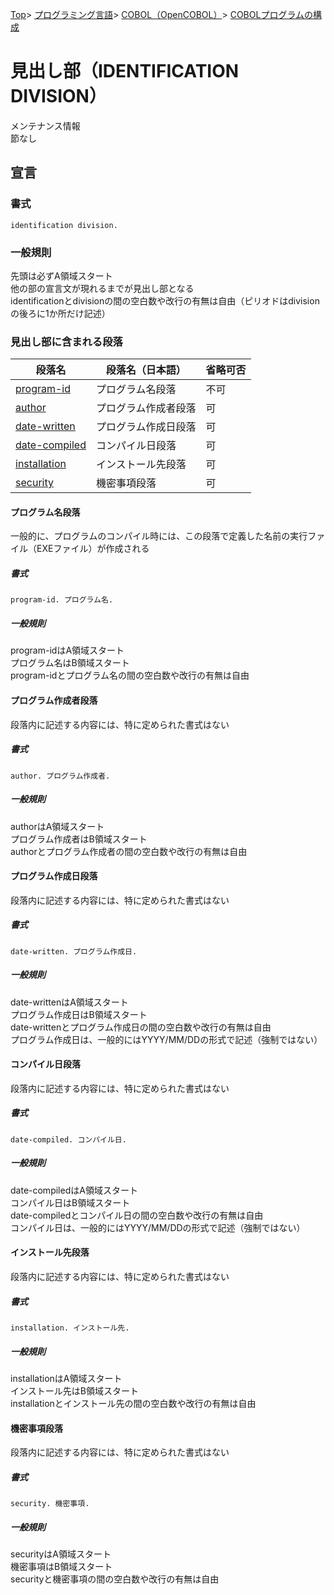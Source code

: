 [Top](../../../../index.md)\>
[プログラミング言語](../../../pgl.md)\>
[COBOL（OpenCOBOL）](../../language_0002.md)\>
[COBOLプログラムの構成](../COBOL_0001.md)

# 見出し部（IDENTIFICATION DIVISION）

メンテナンス情報  
節なし

## 宣言

### 書式

```identification division.```

### 一般規則

先頭は必ずA領域スタート  
他の部の宣言文が現れるまでが見出し部となる  
identificationとdivisionの間の空白数や改行の有無は自由（ピリオドはdivisionの後ろに1か所だけ記述）

### 見出し部に含まれる段落

|段落名|段落名（日本語）|省略可否|
----|----|----
|[program-id](#プログラム名段落)|プログラム名段落|不可|
|[author](#プログラム作成者段落)|プログラム作成者段落|可|
|[date-written](#プログラム作成日段落)|プログラム作成日段落|可|
|[date-compiled](#コンパイル日段落)|コンパイル日段落|可|
|[installation](#インストール先段落)|インストール先段落|可|
|[security](#機密事項段落)|機密事項段落|可|

#### プログラム名段落

一般的に、プログラムのコンパイル時には、この段落で定義した名前の実行ファイル（EXEファイル）が作成される

##### 書式

```program-id. プログラム名.```

##### 一般規則

program-idはA領域スタート  
プログラム名はB領域スタート  
program-idとプログラム名の間の空白数や改行の有無は自由

#### プログラム作成者段落

段落内に記述する内容には、特に定められた書式はない

##### 書式

```author. プログラム作成者.```

##### 一般規則

authorはA領域スタート  
プログラム作成者はB領域スタート  
authorとプログラム作成者の間の空白数や改行の有無は自由

#### プログラム作成日段落

段落内に記述する内容には、特に定められた書式はない

##### 書式

```date-written. プログラム作成日.```

##### 一般規則

date-writtenはA領域スタート  
プログラム作成日はB領域スタート  
date-writtenとプログラム作成日の間の空白数や改行の有無は自由  
プログラム作成日は、一般的にはYYYY/MM/DDの形式で記述（強制ではない）

#### コンパイル日段落

段落内に記述する内容には、特に定められた書式はない

##### 書式

```date-compiled. コンパイル日.```

##### 一般規則

date-compiledはA領域スタート  
コンパイル日はB領域スタート  
date-compiledとコンパイル日の間の空白数や改行の有無は自由  
コンパイル日は、一般的にはYYYY/MM/DDの形式で記述（強制ではない）

#### インストール先段落

段落内に記述する内容には、特に定められた書式はない

##### 書式

```installation. インストール先.```

##### 一般規則

installationはA領域スタート  
インストール先はB領域スタート  
installationとインストール先の間の空白数や改行の有無は自由

#### 機密事項段落

段落内に記述する内容には、特に定められた書式はない

##### 書式

```security. 機密事項.```

##### 一般規則

securityはA領域スタート  
機密事項はB領域スタート  
securityと機密事項の間の空白数や改行の有無は自由